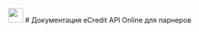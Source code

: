   <style type="text/css">
    img {
      height: 30px;
    }
  </style>
<img src="https://github.com/templton/ecredit_api_online/raw/master/ecredit.png" height="100px" />
# Документация eCredit API Online для парнеров

<div style="display: none">![logo](https://github.com/templton/ecredit_api_online/raw/master/ecredit.png)</div>
